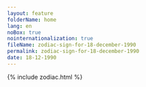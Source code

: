 ```yaml
---
layout: feature
folderName: home
lang: en
noBox: true
nointernationalization: true
fileName: zodiac-sign-for-18-december-1990
permalink: zodiac-sign-for-18-december-1990
date: 18-12-1990
---
```

{% include zodiac.html %}
